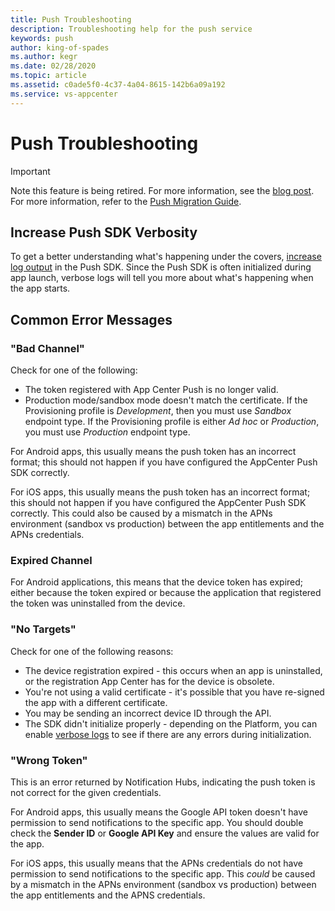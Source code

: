 ```yaml
---
title: Push Troubleshooting
description: Troubleshooting help for the push service
keywords: push
author: king-of-spades
ms.author: kegr
ms.date: 02/28/2020
ms.topic: article
ms.assetid: c0ade5f0-4c37-4a04-8615-142b6a09a192
ms.service: vs-appcenter
---
```


# Push Troubleshooting
> [!IMPORTANT]
> Note this feature is being retired. For more information, see the [blog post](https://devblogs.microsoft.com/appcenter/app-center-mbaas-retirement/). For more information, refer to the [Push Migration Guide](~/migration/push/index.md).

## Increase Push SDK Verbosity
To get a better understanding what's happening under the covers, [increase log output](https://docs.microsoft.com/appcenter/sdk/other-apis/ios#adjust-the-log-level) in the Push SDK. Since the Push SDK is often initialized during app launch, verbose logs will tell you more about what's happening when the app starts.

## Common Error Messages
### "Bad Channel"
Check for one of the following:

- The token registered with App Center Push is no longer valid.
- Production mode/sandbox mode doesn't match the certificate. If the Provisioning profile is *Development*, then you must use *Sandbox* endpoint type. If the Provisioning profile is either *Ad hoc* or *Production*, you must use *Production* endpoint type.

For Android apps, this usually means the push token has an incorrect format; this should not happen if you have configured the AppCenter Push SDK correctly.

For iOS apps, this usually means the push token has an incorrect format; this should not happen if you have configured the AppCenter Push SDK correctly. This could also be caused by a mismatch in the APNs environment (sandbox vs production) between the app entitlements and the APNs credentials.

### Expired Channel
For Android applications, this means that the device token has expired; either because the token expired or because the application that registered the token was uninstalled from the device.

### "No Targets"
Check for one of the following reasons:

- The device registration expired - this occurs when an app is uninstalled, or the registration App Center has for the device is obsolete.
- You're not using a valid certificate - it's possible that you have re-signed the app with a different certificate.
- You may be sending an incorrect device ID through the API.
- The SDK didn't initialize properly - depending on the Platform, you can enable [verbose logs](https://docs.microsoft.com/appcenter/sdk/other-apis/ios#adjust-the-log-level) to see if there are any errors during initialization.

### "Wrong Token"
This is an error returned by Notification Hubs, indicating the push token is not correct for the given credentials.

For Android apps, this usually means the Google API token doesn't have permission to send notifications to the specific app. You should double check the **Sender ID** or **Google API Key** and ensure the values are valid for the app.

For iOS apps, this usually means that the APNs credentials do not have permission to send notifications to the specific app. This *could* be caused by a mismatch in the APNs environment (sandbox vs production) between the app entitlements and the APNS credentials.
